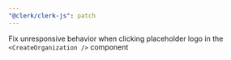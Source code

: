 ```yaml
---
"@clerk/clerk-js": patch
---
```


Fix unresponsive behavior when clicking placeholder logo in the `<CreateOrganization />` component
